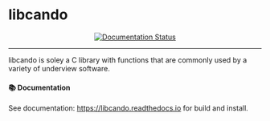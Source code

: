 # libcando

<p align="center">
    <a href="https://libcando.readthedocs.io/en/latest/?badge=latest">
        <img src="https://readthedocs.org/projects/libcando/badge/?version=latest" alt="Documentation Status">
    </a>
</p>

---

libcando is soley a C library with functions that are commonly
used by a variety of underview software.

#### 📚 Documentation

See documentation: https://libcando.readthedocs.io for build and install.

